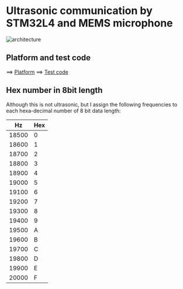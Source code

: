 # Ultrasonic communication by STM32L4 and MEMS microphone

![architecture](https://docs.google.com/drawings/d/e/2PACX-1vR1KKp2QeL_SmrnUsTl5zcwddQToPJmnSBHFnxiw78y3_3mjA7EzNl2iNcUA5aOW_jRAQapTNji-eJ7/pub?w=480&h=189)

## Platform and test code

==> [Platform](PLATFORM.md)
==> [Test code](./basic)

## Hex number in 8bit length

Although this is not ultrasonic, but I assign the following frequencies to each hexa-decimal number of 8 bit data length:

|Hz   |Hex|
|-----|---|
|18500| 0 |
|18600| 1 |
|18700| 2 |
|18800| 3 |
|18900| 4 |
|19000| 5 |
|19100| 6 |
|19200| 7 |
|19300| 8 |
|19400| 9 |
|19500| A |
|19600| B |
|19700| C |
|19800| D |
|19900| E |
|20000| F |
